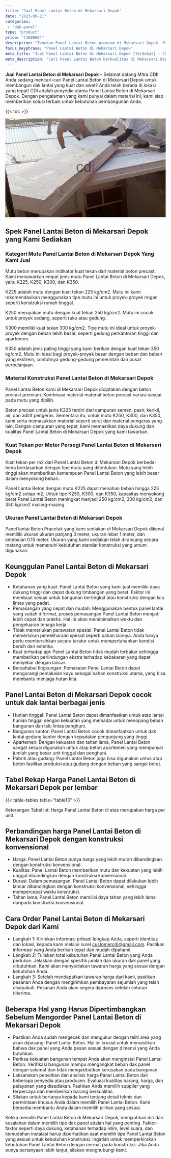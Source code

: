 ```yaml
---
title: "Jual Panel Lantai Beton di Mekarsari Depok"
date: "2023-09-21"
categories:
 - "dak-panel"
type: "product"
price: "[180000]"
description: "Temukan Panel Lantai Beton premium di Mekarsari Depok. Panel Lantai Beton dirancang untuk kebutuhan konstruksi modern dengan performa andalan. Hubungi kami sekarang."
focus_keyphrase: "Panel Lantai Beton di Mekarsari Depok"
meta_title: "Jual Panel Lantai Beton di Mekarsari Depok [Terdekat] - CDI"
meta_description: "Cari Panel Lantai Beton berkualitas di Mekarsari Depok?. Tersedia Panel Lantai Beton premium untuk pembangunan. Harga terbaik hanya di sini."
---
```


**Jual Panel Lantai Beton di Mekarsari Depok** – Selamat datang Mitra CDI! Anda sedang mencari-cari Panel Lantai Beton di Mekarsari Depok untuk membangun dak lantai yang kuat dan awet? Anda telah berada di lokasi yang tepat! CDI adalah penyedia utama Panel Lantai Beton di Mekarsari Depok. Dengan pengalaman yang kami punyai dalam material ini, kami siap memberikan solusi terbaik untuk kebutuhan pembangunan Anda.

{{< toc >}}

![Jual Panel Lantai Beton di Mekarsari Depok](/images/dak-panel/dak-panel-01.jpg)

## Spek Panel Lantai Beton di Mekarsari Depok yang Kami Sediakan

### Kategori Mutu Panel Lantai Beton di Mekarsari Depok Yang Kami Jual

Mutu beton merupakan indikator kuat tekan dari material beton precast. Kami menawarkan empat jenis mutu Panel Lantai Beton di Mekarsari Depok, yaitu K225, K250, K300, dan K350.

K225 adalah mutu dengan kuat tekan 225 kg/cm2. Mutu ini kami rekomendasikan menggunakan tipe mutu ini untuk proyek-proyek ringan seperti konstruksi rumah tinggal.

K250 merupakan mutu dengan kuat tekan 250 kg/cm2. Mutu ini cocok untuk proyek sedang, seperti ruko atau gedung.

K300 memiliki kuat tekan 300 kg/cm2. Tipe mutu ini ideal untuk proyek-proyek dengan beban lebih besar, seperti gedung perkantoran tinggi dan apartemen.

K350 adalah jenis paling tinggi yang kami berikan dengan kuat tekan 350 kg/cm2. Mutu ini ideal bagi proyek-proyek besar dengan beban dan beban yang ekstrem, contohnya gedung-gedung pemerintah dan pusat perbelanjaan.

### Material Konstruksi Panel Lantai Beton di Mekarsari Depok

Panel Lantai Beton kami di Mekarsari Depok diciptakan dengan beton precast premium. Kombinasi material material beton precast variasi sesuai pada mutu yang dipilih.

Beton precast untuk jenis K225 terdiri dari campuran semen, pasir, kerikil, air, dan aditif pengeras. Sementara itu, untuk mutu K250, K300, dan K350, kami serta memasukkan material seperti serat dan material pengeras yang lain. Dengan campuran yang tepat, kami memastikan daya dukung dan kualitas Panel Lantai Beton di Mekarsari Depok yang kami tawarkan.

### Kuat Tekan per Meter Persegi Panel Lantai Beton di Mekarsari Depok

Kuat tekan per m2 dari Panel Lantai Beton di Mekarsari Depok berbeda-beda berdasarkan dengan tipe mutu yang ditentukan. Mutu yang lebih tinggi akan memberikan kemampuan Panel Lantai Beton yang lebih besar dalam menyokong beban.

Panel Lantai Beton dengan mutu K225 dapat menahan beban hingga 225 kg/cm2 setiap m2. Untuk tipe K250, K300, dan K350, kapasitas menyokong berat Panel Lantai Beton meningkat menjadi 250 kg/cm2, 300 kg/cm2, dan 350 kg/cm2 masing-masing.

### Ukuran Panel Lantai Beton di Mekarsari Depok

Panel lantai Beton Pracetak yang kami sediakan di Mekarsari Depok dikenal memiliki ukuran ukuran panjang 3 meter, ukuran lebar 1 meter, dan ketebalan 0.15 meter. Ukuran yang kami sediakan telah dirancang secara matang untuk memenuhi kebutuhan standar konstruksi yang umum digunakan.

## Keunggulan Panel Lantai Beton di Mekarsari Depok

*   Ketahanan yang kuat: Panel Lantai Beton yang kami jual memiliki daya dukung tinggi dan dapat dukung timbangan yang berat. Faktor ini membuat sesuai untuk bangunan bertingkat atau konstruksi dengan lalu lintas yang padat.
*   Pemasangan yang cepat dan mudah: Menggunakan bentuk panel lantai yang sudah diformat, proses pemasangan Panel Lantai Beton menjadi lebih cepat dan praktis. Hal ini akan meminimalkan waktu dan pengeluaran tenaga kerja.
*   Tidak memerlukan perawatan spesial: Panel Lantai Beton tidak memerlukan pemeliharaan spesial seperti bahan lainnya. Anda hanya perlu membersihkan secara teratur untuk mempertahankan kondisi bersih dan estetika.
*   Kuat terhadap api: Panel Lantai Beton tidak mudah terbakar sehingga memberikan perlindungan ekstra terhadap kebakaran yang dapat menyebar dengan lancar.
*   Bersahabat lingkungan: Pemakaian Panel Lantai Beton dapat mengurangi pemakaian kayu sebagai bahan konstruksi utama, yang bisa membantu menjaga hutan kita.

## Panel Lantai Beton di Mekarsari Depok cocok untuk dak lantai berbagai jenis

*   Hunian tinggal: Panel Lantai Beton dapat dimanfaatkan untuk atap lantai hunian tinggal dengan kekuatan yang memadai untuk menopang beban bangunan dan lalu lintas penghuni.
*   Bangunan kantor: Panel Lantai Beton cocok dimanfaatkan untuk dak lantai gedung kantor dengan kepadatan pengunjung yang tinggi.
*   Apartemen: Dengan kekuatan dan tahan lama, Panel Lantai Beton sangat sesuai digunakan untuk atap beton apartemen yang mempunyai jumlah yang besar unit tinggal dan penghuni.
*   Pabrik atau gudang: Panel Lantai Beton juga bisa digunakan untuk atap beton fasilitas produksi atau gudang dengan beban yang sangat berat.

## Tabel Rekap Harga Panel Lantai Beton di Mekarsari Depok per lembar

{{< table-tables table="table13" >}}

Keterangan Tabel ini: Harga Panel Lantai Beton di atas merupakan harga per unit.

## Perbandingan harga Panel Lantai Beton di Mekarsari Depok dengan konstruksi konvensional

*   Harga: Panel Lantai Beton punya harga yang lebih murah dibandingkan dengan konstruksi konvensional.
*   Kualitas: Panel Lantai Beton memberikan mutu dan kekuatan yang lebih unggul dibandingkan dengan konstruksi konvensional.
*   Durasi: Dalam pemasangan, Panel Lantai Beton dapat dilakukan lebih lancar dibandingkan dengan konstruksi konvensional, sehingga mempercepat waktu konstruksi.
*   Tahan lama: Panel Lantai Beton memiliki daya tahan yang lebih lama daripada konstruksi konvensional.

## Cara Order Panel Lantai Beton di Mekarsari Depok dari Kami

*   Langkah 1: Kirimkan informasi pribadi lengkap Anda, seperti identitas dan lokasi, kepada kami melalui surel customercdi@gmail.com. Pastikan informasi yang Anda berikan tepat dan mudah dipahami.
*   Langkah 2: Tuliskan total kebutuhan Panel Lantai Beton yang Anda perlukan. Jelaskan dengan spesifik jumlah dan ukuran dak panel yang dibutuhkan. Kami akan menyediakan tawaran harga yang sesuai dengan kebutuhan Anda.
*   Langkah 3: Setelah mendapatkan tawaran harga dari kami, pastikan pesanan Anda dengan mengirimkan pembayaran sejumlah yang telah disepakati. Pesanan Anda akan segera diproses setelah setoran diterima.
## Beberapa Hal yang Harus Dipertimbangkan Sebelum Mengorder Panel Lantai Beton di Mekarsari Depok

*   Pastikan Anda sudah mengecek dan mengukur dengan teliti area yang akan dipasangi Panel Lantai Beton. Hal ini krusial untuk memastikan bahwa dak panel yang Anda pesan sesuai dengan dimensi yang Anda butuhkan.
*   Periksa kekuatan bangunan tempat Anda akan menginstal Panel Lantai Beton. Verifikasi bangunan mampu mengangkat beban dak panel dengan selamat dan tidak mengakibatkan kerusakan pada bangunan.
*   Laksanakan penelitian dan analisis harga Panel Lantai Beton dari beberapa penyedia atau produsen. Evaluasi kualitas barang, harga, dan pelayanan yang disediakan. Pastikan Anda memilih supplier yang terpercaya dan memberikan barang berkualitas.
*   Silakan untuk bertanya kepada kami tentang detail teknis dan permintaan khusus Anda dalam memilih Panel Lantai Beton. Kami bersedia membantu Anda dalam memilih pilihan yang sesuai.

Ketika memilih Panel Lantai Beton di Mekarsari Depok, menjauhkan diri dari kesalahan dalam memilih tipe dak panel adalah hal yang penting. Faktor-faktor seperti daya dukung, ketahanan terhadap iklim, level suara, dan kemudahan instalasi harus diperhatikan saat memilih tipe Panel Lantai Beton yang sesuai untuk kebutuhan konstruksi. Ingatlah untuk memperkirakan kebutuhan Panel Lantai Beton dengan cermat pada konstruksi. Jika Anda punya pertanyaan lebih lanjut, silakan menghubungi kami.